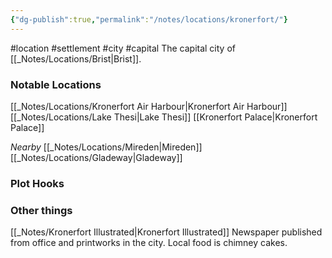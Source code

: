 ```yaml
---
{"dg-publish":true,"permalink":"/notes/locations/kronerfort/"}
---
```


#location #settlement #city #capital
The capital city of [[_Notes/Locations/Brist\|Brist]].
### Notable Locations 
[[_Notes/Locations/Kronerfort Air Harbour\|Kronerfort Air Harbour]]
[[_Notes/Locations/Lake Thesi\|Lake Thesi]]
[[Kronerfort Palace\|Kronerfort Palace]]

*Nearby*
[[_Notes/Locations/Mireden\|Mireden]]
[[_Notes/Locations/Gladeway\|Gladeway]]



### Plot Hooks


### Other things
[[_Notes/Kronerfort Illustrated\|Kronerfort Illustrated]] Newspaper published from office and printworks in the city.
Local food is chimney cakes.